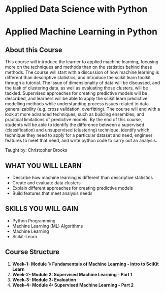 # Applied Data Science with Python

# Applied Machine Learning in Python

## About this Course
This course will introduce the learner to applied machine learning, focusing more on the techniques and methods than on the statistics behind these methods. The course will start with a discussion of how machine learning is different than descriptive statistics, and introduce the scikit learn toolkit through a tutorial. The issue of dimensionality of data will be discussed, and the task of clustering data, as well as evaluating those clusters, will be tackled. Supervised approaches for creating predictive models will be described, and learners will be able to apply the scikit learn predictive modelling methods while understanding process issues related to data generalizability (e.g. cross validation, overfitting). The course will end with a look at more advanced techniques, such as building ensembles, and practical limitations of predictive models. By the end of this course, students will be able to identify the difference between a supervised (classification) and unsupervised (clustering) technique, identify which technique they need to apply for a particular dataset and need, engineer features to meet that need, and write python code to carry out an analysis. 

Taught by:  Christopher Brooks

## WHAT YOU WILL LEARN
* Describe how machine learning is different than descriptive statistics
* Create and evaluate data clusters
* Explain different approaches for creating predictive models
* Build features that meet analysis needs

## SKILLS YOU WILL GAIN
* Python Programming
* Machine Learning (ML) Algorithms
* Machine Learning
* Scikit-Learn

## Course Structure
1. **Week-1- Module 1: Fundamentals of Machine Learning - Intro to SciKit Learn**
2. **Week-2- Module 2: Supervised Machine Learning - Part 1**
3. **Week-3- Module 3: Evaluation**
4. **Week-4- Module 4: Supervised Machine Learning - Part 2** 

